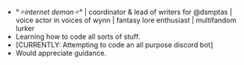 - °*✧internet demon✧*° | coordinator & lead of writers for @dsmptas | voice actor in voices of wynn | fantasy lore enthusiast | multifandom lurker
- Learning how to code all sorts of stuff.
- [CURRENTLY: Attempting to code an all purpose discord bot]
- Would appreciate guidance.
